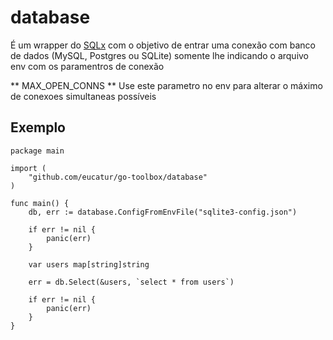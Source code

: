 # database #

É um wrapper do [SQLx](https://github.com/jmoiron/sqlx) com o objetivo de entrar uma conexão com banco de dados (MySQL, Postgres ou SQLite) somente lhe indicando o arquivo env com os paramentros de conexão

** MAX_OPEN_CONNS **
Use este parametro no env para alterar o máximo de conexoes simultaneas possíveis


## Exemplo ##

```code
package main

import (
	"github.com/eucatur/go-toolbox/database"
)

func main() {
	db, err := database.ConfigFromEnvFile("sqlite3-config.json")

	if err != nil {
		panic(err)
	}

	var users map[string]string

	err = db.Select(&users, `select * from users`)

	if err != nil {
		panic(err)
	}
}
```